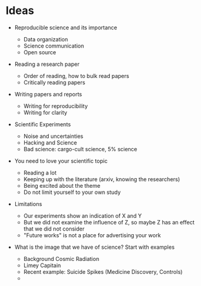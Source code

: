 
# Ideas
- Reproducible science and its importance
  - Data organization
  - Science communication
  - Open source

- Reading a research paper
  - Order of reading, how to bulk read papers
  - Critically reading papers

- Writing papers and reports
  - Writing for reproducibility
  - Writing for clarity

- Scientific Experiments
  - Noise and uncertainties
  - Hacking and Science
  - Bad science: cargo-cult science, 5% science

- You need to love your scientific topic
  - Reading a lot
  - Keeping up with the literature (arxiv, knowing the researchers)
  - Being excited about the theme
  - Do not limit yourself to your own study

- Limitations
  - Our experiments show an indication of X and Y
  - But we did not examine the influence of Z, so maybe Z has an effect that we did not consider
  - "Future works" is not a place for advertising your work

- What is the image that we have of science? Start with examples
  - Background Cosmic Radiation
  - Limey Capitain
  - Recent example: Suicide Spikes (Medicine Discovery, Controls)
  -
